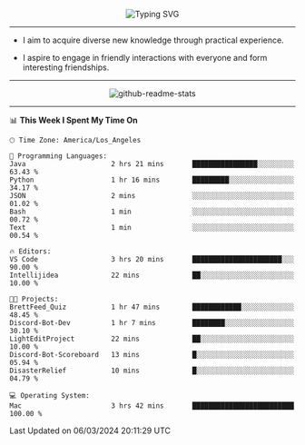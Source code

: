 <p align="center">
  <img src="https://readme-typing-svg.demolab.com?font=Fira+Code&weight=500&size=32&duration=2500&pause=1600&center=true&vCenter=true&random=false&width=1024&height=64&lines=Hi+there+%F0%9F%91%8B;I'm+delighted+you+could+make+it+here+%F0%9F%8E%89;I'm+Harry%2C+a+college+student+still+finding+my+way" alt="Typing SVG" />
</p>


---


- I aim to acquire diverse new knowledge through practical experience.

- I aspire to engage in friendly interactions with everyone and form interesting friendships.


---


<p align="center">
  <img src="https://github-readme-stats.vercel.app/api?username=Harry-Jing&show_icons=true" alt="github-readme-stats"/>
</p>


---

<!--START_SECTION:waka-->
📊 **This Week I Spent My Time On** 

```text
🕑︎ Time Zone: America/Los_Angeles

💬 Programming Languages: 
Java                     2 hrs 21 mins       ████████████████░░░░░░░░░   63.43 % 
Python                   1 hr 16 mins        █████████░░░░░░░░░░░░░░░░   34.17 % 
JSON                     2 mins              ░░░░░░░░░░░░░░░░░░░░░░░░░   01.02 % 
Bash                     1 min               ░░░░░░░░░░░░░░░░░░░░░░░░░   00.72 % 
Text                     1 min               ░░░░░░░░░░░░░░░░░░░░░░░░░   00.54 % 

🔥 Editors: 
VS Code                  3 hrs 20 mins       ██████████████████████░░░   90.00 % 
Intellijidea             22 mins             ██░░░░░░░░░░░░░░░░░░░░░░░   10.00 % 

🐱‍💻 Projects: 
BrettFeed_Quiz           1 hr 47 mins        ████████████░░░░░░░░░░░░░   48.45 % 
Discord-Bot-Dev          1 hr 7 mins         ████████░░░░░░░░░░░░░░░░░   30.10 % 
LightEditProject         22 mins             ██░░░░░░░░░░░░░░░░░░░░░░░   10.00 % 
Discord-Bot-Scoreboard   13 mins             █░░░░░░░░░░░░░░░░░░░░░░░░   05.94 % 
DisasterRelief           10 mins             █░░░░░░░░░░░░░░░░░░░░░░░░   04.79 % 

💻 Operating System: 
Mac                      3 hrs 42 mins       █████████████████████████   100.00 % 
```


 Last Updated on 06/03/2024 20:11:29 UTC
<!--END_SECTION:waka-->
